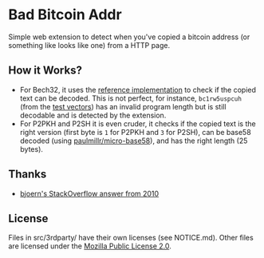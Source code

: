 # Bad Bitcoin Addr

Simple web extension to detect when you've copied a bitcoin address (or something like looks like one) from a HTTP page.

## How it Works?

- For Bech32, it uses the [reference implementation](https://github.com/sipa/bech3) to check if the copied text can be decoded. This is not perfect, for instance, `bc1rw5uspcuh` (from the [test vectors](https://github.com/bitcoin/bips/blob/master/bip-0173.mediawiki#test-vectors)) has an invalid program length but is still decodable and is detected by the extension.
- For P2PKH and P2SH it is even cruder, it checks if the copied text is the right version (first byte is `1` for P2PKH and `3` for P2SH), can be base58 decoded (using [paulmillr/micro-base58](https://github.com/paulmillr/micro-base58)), and has the right length (25 bytes).

## Thanks

- [bjoern's StackOverflow answer from 2010](https://stackoverflow.com/a/2918684)

## License

Files in src/3rdparty/ have their own licenses (see NOTICE.md). Other files are licensed under the [Mozilla Public License 2.0](http://mozilla.org/MPL/2.0/).